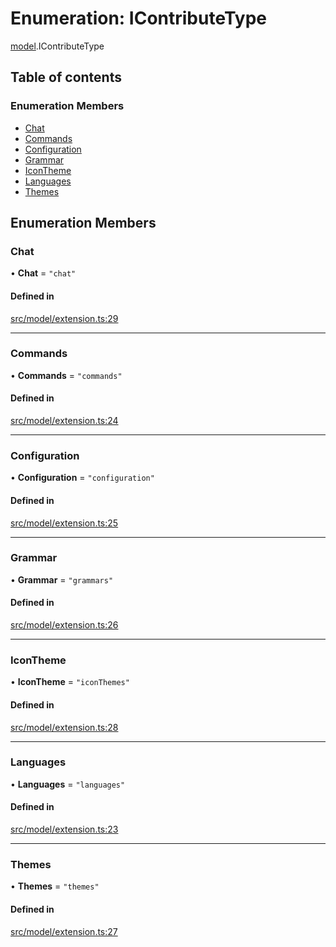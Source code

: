 # Enumeration: IContributeType

[model](../modules/model.md).IContributeType

## Table of contents

### Enumeration Members

- [Chat](model.IContributeType.md#chat)
- [Commands](model.IContributeType.md#commands)
- [Configuration](model.IContributeType.md#configuration)
- [Grammar](model.IContributeType.md#grammar)
- [IconTheme](model.IContributeType.md#icontheme)
- [Languages](model.IContributeType.md#languages)
- [Themes](model.IContributeType.md#themes)

## Enumeration Members

### Chat

• **Chat** = ``"chat"``

#### Defined in

[src/model/extension.ts:29](https://github.com/gethubai/hubai-core/blob/43abc4a/src/model/extension.ts#L29)

___

### Commands

• **Commands** = ``"commands"``

#### Defined in

[src/model/extension.ts:24](https://github.com/gethubai/hubai-core/blob/43abc4a/src/model/extension.ts#L24)

___

### Configuration

• **Configuration** = ``"configuration"``

#### Defined in

[src/model/extension.ts:25](https://github.com/gethubai/hubai-core/blob/43abc4a/src/model/extension.ts#L25)

___

### Grammar

• **Grammar** = ``"grammars"``

#### Defined in

[src/model/extension.ts:26](https://github.com/gethubai/hubai-core/blob/43abc4a/src/model/extension.ts#L26)

___

### IconTheme

• **IconTheme** = ``"iconThemes"``

#### Defined in

[src/model/extension.ts:28](https://github.com/gethubai/hubai-core/blob/43abc4a/src/model/extension.ts#L28)

___

### Languages

• **Languages** = ``"languages"``

#### Defined in

[src/model/extension.ts:23](https://github.com/gethubai/hubai-core/blob/43abc4a/src/model/extension.ts#L23)

___

### Themes

• **Themes** = ``"themes"``

#### Defined in

[src/model/extension.ts:27](https://github.com/gethubai/hubai-core/blob/43abc4a/src/model/extension.ts#L27)
